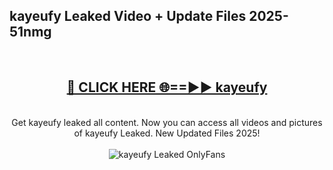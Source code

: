 <h2>kayeufy Leaked Video + Update Files 2025- 51nmg</h2>
<br>
<div align="center">
<h2><a href="https://libra.edu.pl?kayeufy" rel="nofollow">🔴 CLICK HERE 🌐==►► kayeufy</a></h2>
<br>
Get kayeufy leaked all content. Now you can access all videos and pictures of kayeufy Leaked. New Updated Files 2025!
<br>
<br>
<a href="https://libra.edu.pl?kayeufy" rel="nofollow" data-target="animated-image.originalLink"><img src="https://i.ibb.co.com/WyWwxjT/player-gif2.gif" alt="kayeufy Leaked OnlyFans" style="max-width: 100%; display: inline-block;" data-target="animated-image.originalImage"></a>
</div>
<br>